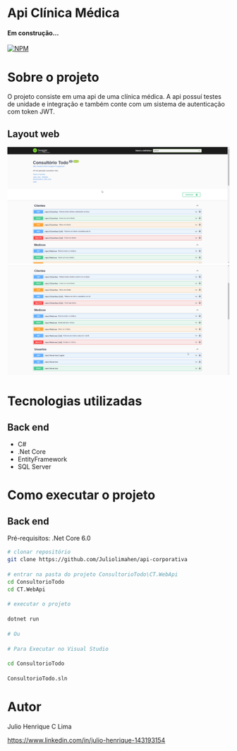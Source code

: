# Api Clínica Médica
#### Em construção...

[![NPM](https://img.shields.io/npm/l/react)](https://github.com/Juliolimahen/ds-movie-sds6/blob/main/LICENCE) 

# Sobre o projeto

O projeto consiste em uma api de uma clínica médica. A api possuí testes de unidade e integração e também conte com um sistema de autenticação com token JWT. 

## Layout web
![Endpoints](https://raw.githubusercontent.com/Juliolimahen/assets/main/api-corporativa/endpoints1.png) ![Endpoints](https://raw.githubusercontent.com/Juliolimahen/assets/main/api-corporativa/endpoints2.png)

# Tecnologias utilizadas
## Back end
- C# 
- .Net Core
- EntityFramework
- SQL Server

# Como executar o projeto

## Back end
Pré-requisitos: .Net Core 6.0

```bash
# clonar repositório
git clone https://github.com/Juliolimahen/api-corporativa

# entrar na pasta do projeto ConsultorioTodo\CT.WebApi
cd ConsultorioTodo
cd CT.WebApi

# executar o projeto

dotnet run

# Ou 

# Para Executar no Visual Studio 

cd ConsultorioTodo

ConsultorioTodo.sln


```

# Autor

Julio Henrique C Lima

https://www.linkedin.com/in/julio-henrique-143193154